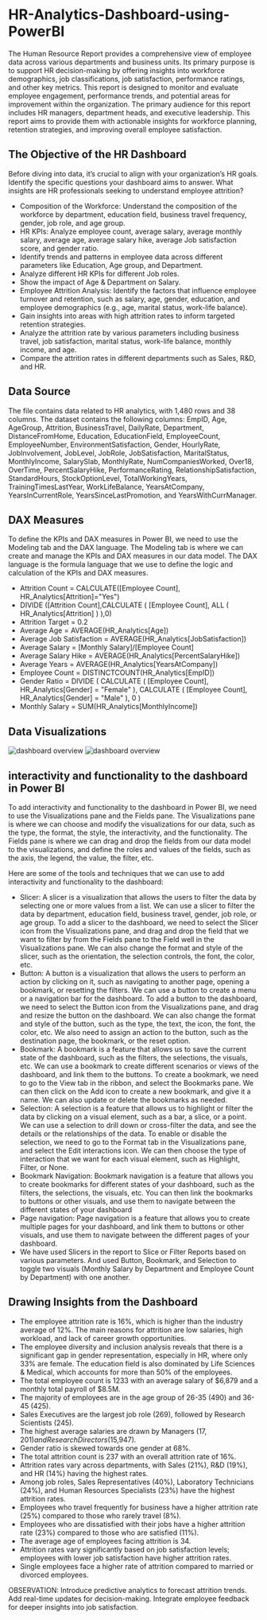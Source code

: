 # HR-Analytics-Dashboard-using-PowerBI
The Human Resource Report provides a comprehensive view of employee data across various  departments and business units. Its primary purpose is to support HR decision-making by offering  insights into workforce demographics, job classifications, job satisfaction, performance ratings, and other key metrics. This report is designed to monitor and evaluate  employee engagement, performance trends, and potential areas for improvement within the organization. The primary audience for this report includes HR managers, department heads, and executive leadership. This report aims to provide them with actionable insights for workforce planning, retention strategies, and improving overall employee satisfaction. 

## The Objective of the HR Dashboard
Before diving into data, it’s crucial to align with your organization’s HR goals. Identify the specific questions your dashboard aims to answer. What insights are HR professionals seeking to understand employee attrition?

- Composition of the Workforce: Understand the composition of the workforce by department, education field, business travel frequency, gender, job role, and age group.
- HR KPIs: Analyze employee count, average salary, average monthly salary, average age, average salary hike, average Job satisfaction score, and gender ratio.
- Identify trends and patterns in employee data across different parameters like Education, Age group, and Department.
- Analyze different HR KPIs for different Job roles.
- Show the impact of Age & Department on Salary.
- Employee Attrition Analysis: Identify the factors that influence employee turnover and retention, such as salary, age, gender, education, and employee demographics (e.g., age, marital status, work-life balance).
- Gain insights into areas with high attrition rates to inform targeted retention strategies.
- Analyze the attrition rate by various parameters including business travel, job satisfaction, marital status, work-life balance, monthly income, and age.
- Compare the attrition rates in different departments such as Sales, R&D, and HR.
## Data Source
The file contains data related to HR analytics, with 1,480 rows and 38 columns. The dataset contains the following columns: EmpID, Age, AgeGroup, Attrition, BusinessTravel, DailyRate, Department, DistanceFromHome, Education, EducationField, EmployeeCount, EmployeeNumber, EnvironmentSatisfaction, Gender, HourlyRate, JobInvolvement, JobLevel, JobRole, JobSatisfaction, MaritalStatus, MonthlyIncome, SalarySlab, MonthlyRate, NumCompaniesWorked, Over18, OverTime, PercentSalaryHike, PerformanceRating, RelationshipSatisfaction, StandardHours, StockOptionLevel, TotalWorkingYears, TrainingTimesLastYear, WorkLifeBalance, YearsAtCompany, YearsInCurrentRole, YearsSinceLastPromotion, and YearsWithCurrManager.

## DAX Measures
To define the KPIs and DAX measures in Power BI, we need to use the Modeling tab and the DAX language. The Modeling tab is where we can create and manage the KPIs and DAX measures in our data model. The DAX language is the formula language that we use to define the logic and calculation of the KPIs and DAX measures. 
- Attrition Count = CALCULATE([Employee Count], HR_Analytics[Attrition]="Yes")
- DIVIDE ([Attrition Count],CALCULATE ( [Employee Count], ALL ( HR_Analytics[Attrition] ) ),0)
- Attrition Target = 0.2
- Average Age = AVERAGE(HR_Analytics[Age])
- Average Job Satisfaction = AVERAGE(HR_Analytics[JobSatisfaction])
- Average Salary = [Monthly Salary]/[Employee Count]
- Average Salary Hike = AVERAGE(HR_Analytics[PercentSalaryHike])
- Average Years = AVERAGE(HR_Analytics[YearsAtCompany])
- Employee Count = DISTINCTCOUNT(HR_Analytics[EmpID])
- Gender Ratio =
DIVIDE (
    CALCULATE ( [Employee Count], HR_Analytics[Gender] = "Female" ),
    CALCULATE ( [Employee Count], HR_Analytics[Gender] = "Male" ),
    0
)
- Monthly Salary = SUM(HR_Analytics[MonthlyIncome])
## Data Visualizations
![dashboard overview](Screenshot.png)
![dashboard overview](Screenshot.png)
## interactivity and functionality to the dashboard in Power BI
To add interactivity and functionality to the dashboard in Power BI, we need to use the Visualizations pane and the Fields pane. The Visualizations pane is where we can choose and modify the visualizations for our data, such as the type, the format, the style, the interactivity, and the functionality. The Fields pane is where we can drag and drop the fields from our data model to the visualizations, and define the roles and values of the fields, such as the axis, the legend, the value, the filter, etc. 

Here are some of the tools and techniques that we can use to add interactivity and functionality to the dashboard:
- Slicer: A slicer is a visualization that allows the users to filter the data by selecting one or more values from a list. We can use a slicer to filter the data by department, education field, business travel, gender, job role, or age group. To add a slicer to the dashboard, we need to select the Slicer icon from the Visualizations pane, and drag and drop the field that we want to filter by from the Fields pane to the Field well in the Visualizations pane. We can also change the format and style of the slicer, such as the orientation, the selection controls, the font, the color, etc.
- Button: A button is a visualization that allows the users to perform an action by clicking on it, such as navigating to another page, opening a bookmark, or resetting the filters. We can use a button to create a menu or a navigation bar for the dashboard. To add a button to the dashboard, we need to select the Button icon from the Visualizations pane, and drag and resize the button on the dashboard. We can also change the format and style of the button, such as the type, the text, the icon, the font, the color, etc. We also need to assign an action to the button, such as the destination page, the bookmark, or the reset option.
- Bookmark: A bookmark is a feature that allows us to save the current state of the dashboard, such as the filters, the selections, the visuals, etc. We can use a bookmark to create different scenarios or views of the dashboard, and link them to the buttons. To create a bookmark, we need to go to the View tab in the ribbon, and select the Bookmarks pane. We can then click on the Add icon to create a new bookmark, and give it a name. We can also update or delete the bookmarks as needed.
- Selection: A selection is a feature that allows us to highlight or filter the data by clicking on a visual element, such as a bar, a slice, or a point. We can use a selection to drill down or cross-filter the data, and see the details or the relationships of the data. To enable or disable the selection, we need to go to the Format tab in the Visualizations pane, and select the Edit interactions icon. We can then choose the type of interaction that we want for each visual element, such as Highlight, Filter, or None.
- Bookmark Navigation: Bookmark navigation is a feature that allows you to create bookmarks for different states of your dashboard, such as the filters, the selections, the visuals, etc. You can then link the bookmarks to buttons or other visuals, and use them to navigate between the different states of your dashboard
- Page navigation: Page navigation is a feature that allows you to create multiple pages for your dashboard, and link them to buttons or other visuals, and use them to navigate between the different pages of your dashboard.
- We have used Slicers in the report to Slice or Filter Reports based on various parameters. And used Button, Bookmark, and Selection to toggle two visuals (Monthly Salary by Department and Employee Count by Department) with one another.
## Drawing Insights from the Dashboard
- The employee attrition rate is 16%, which is higher than the industry average of 12%. The main reasons for attrition are low salaries, high workload, and lack of career growth opportunities.
- The employee diversity and inclusion analysis reveals that there is a significant gap in gender representation, especially in HR, where only 33% are female. The education field is also dominated by Life Sciences & Medical, which accounts for more than 50% of the employees.
- The total employee count is 1233 with an average salary of $6,879 and a monthly total payroll of $8.5M.
- The majority of employees are in the age group of 26-35 (490) and 36-45 (425).
- Sales Executives are the largest job role (269), followed by Research Scientists (245).
- The highest average salaries are drawn by Managers ($17,201) and Research Directors ($15,947).
- Gender ratio is skewed towards one gender at 68%.
- The total attrition count is 237 with an overall attrition rate of 16%.
- Attrition rates vary across departments, with Sales (21%), R&D (19%), and HR (14%) having the highest rates.
- Among job roles, Sales Representatives (40%), Laboratory Technicians (24%), and Human Resources Specialists (23%) have the highest attrition rates.
- Employees who travel frequently for business have a higher attrition rate (25%) compared to those who rarely travel (8%).
- Employees who are dissatisfied with their jobs have a higher attrition rate (23%) compared to those who are satisfied (11%).
- The average age of employees facing attrition is 34.
- Attrition rates vary significantly based on job satisfaction levels; employees with lower job satisfaction have higher attrition rates.
- Single employees face a higher rate of attrition compared to married or divorced employees.

OBSERVATION: Introduce predictive analytics to forecast attrition trends.
Add real-time updates for decision-making.
Integrate employee feedback for deeper insights into job satisfaction.
